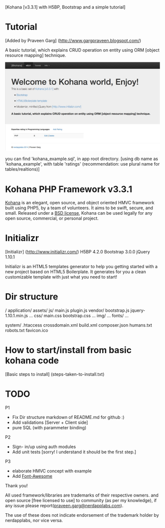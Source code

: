 
[Kohana [v3.3.1] with H5BP, Bootstrap and a  simple tutorial]

# Tutorial
[Added by Praveen Garg] (http://www.gargpraveen.blogspot.com/)

A basic tutorial, which explains CRUD operation on entity using ORM [object resource mapping] technique.

![Basic tutorial, which explains CRUD operation](tutorial-screenshot.jpg "Tutorial Homepage")

you can find 'kohana_example.sql', in app root directory. [using db name as 'kohana_example', with table 'ratings' (recommendation: use plural name for tables/realtions)]

# Kohana PHP Framework v3.3.1

[Kohana](http://kohanaframework.org/) is an elegant, open source, and object oriented HMVC framework built using PHP5, by a team of volunteers. It aims to be swift, secure, and small.
Released under a [BSD license](http://kohanaframework.org/license), Kohana can be used legally for any open source, commercial, or personal project.

# Initializr
[Initializr] (http://www.initializr.com/)
    H5BP 4.2.0
    Bootstrap 3.0.0
    jQuery 1.10.1

Initializr is an HTML5 templates generator to help you getting started with a new project based on HTML5 Boilerplate. It generates for you a clean customizable template with just what you need to start!

# Dir structure
  /
   application/
   assets/
        js/
            main.js
            plugin.js
            vendor/
              bootstrap.js
              jquery-1.10.1.min.js
              ...
        css/
          main.css
          bootstrap.css
            ...
        img/
            ...
        fonts/
            ...


  system/
  .htaccess
  crossdomain.xml
  build.xml
  composer.json
  humans.txt
  robots.txt
  favicon.ico


# How to start/install from basic kohana code
[Basic steps to install] (steps-taken-to-install.txt)

# TODO

P1
* Fix Dir structure markdown of README.md for github :)
* Add validations [Server + Client side]
* pure SQL (with parammeter binding)

P2
* Sign- in/up using auth modules
* Add unit tests [sorry! I understand it should be the first step.]

P3
* elaborate HMVC concept with example
* Add <a href="http://fortawesome.github.io/Font-Awesome/license/">Font-Awesome</a>

Thank you!


All used framework/libraries are trademarks of their respective owners. and open source [free licensed to use] to community (as per my knowledge), if any issue please report(praveen.garg@nerdapplabs.com).

The use of these does not indicate endorsement of the trademark holder by nerdapplabs, nor vice versa.
